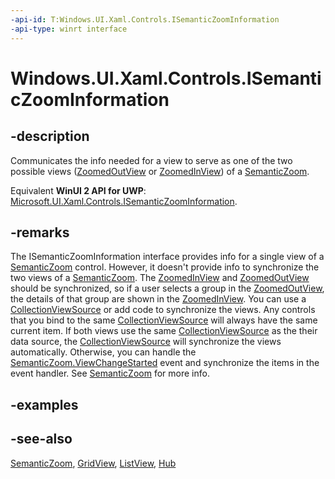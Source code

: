 ```yaml
---
-api-id: T:Windows.UI.Xaml.Controls.ISemanticZoomInformation
-api-type: winrt interface
---
```


<!-- Interface syntax.
public interface ISemanticZoomInformation : 
-->

# Windows.UI.Xaml.Controls.ISemanticZoomInformation

## -description
Communicates the info needed for a view to serve as one of the two possible views ([ZoomedOutView](semanticzoom_zoomedoutview.md) or [ZoomedInView](semanticzoom_zoomedinview.md)) of a [SemanticZoom](semanticzoom.md).

Equivalent **WinUI 2 API for UWP**: [Microsoft.UI.Xaml.Controls.ISemanticZoomInformation](/windows/winui/api/microsoft.ui.xaml.controls.isemanticzoominformation).

## -remarks
The ISemanticZoomInformation interface provides info for a single view of a [SemanticZoom](semanticzoom.md) control. However, it doesn't provide info to synchronize the two views of a [SemanticZoom](semanticzoom.md). The [ZoomedInView](semanticzoom_zoomedinview.md) and [ZoomedOutView](semanticzoom_zoomedoutview.md) should be synchronized, so if a user selects a group in the [ZoomedOutView](semanticzoom_zoomedoutview.md), the details of that group are shown in the [ZoomedInView](semanticzoom_zoomedinview.md). You can use a [CollectionViewSource](../windows.ui.xaml.data/collectionviewsource.md) or add code to synchronize the views. Any controls that you bind to the same [CollectionViewSource](../windows.ui.xaml.data/collectionviewsource.md) will always have the same current item. If both views use the same [CollectionViewSource](../windows.ui.xaml.data/collectionviewsource.md) as the their data source, the [CollectionViewSource](../windows.ui.xaml.data/collectionviewsource.md) will synchronize the views automatically. Otherwise, you can handle the [SemanticZoom.ViewChangeStarted](semanticzoom_viewchangestarted.md) event and synchronize the items in the event handler. See [SemanticZoom](semanticzoom.md) for more info.



## -examples

## -see-also
[SemanticZoom](semanticzoom.md), [GridView](gridview.md), [ListView](listview.md), [Hub](hub.md)
